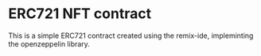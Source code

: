 # ERC721 NFT contract

This is a simple ERC721 contract created using the  remix-ide, impleminting the openzeppelin library.
